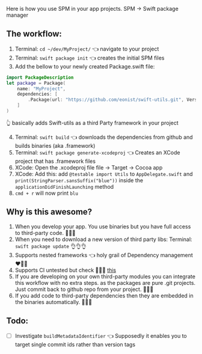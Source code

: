 Here is how you use SPM in your app projects. SPM -> Swift package manager  <!--more--> 

## The workflow:  

1. Terminal: ``cd ~/dev/MyProject/`` 👈 navigate to your project  
2. Terminal: ``swift package init`` 👈 creates the initial SPM files    
3. Add the bellow to your newly created Package.swift file:  
```swift
import PackageDescription
let package = Package(
    name: "MyProject",
	dependencies: [
		.Package(url: "https://github.com/eonist/swift-utils.git", Version(0, 0, 0, prereleaseIdentifiers: ["alpha", "3"]))
    ]
)
```
👆 basically adds Swift-utils as a third Party framework in your project    

4. Terminal: ``swift build`` 👈 downloads the dependencies from github and builds binaries (aka .framework)    
5. Terminal: ``swift package generate-xcodeproj`` 👈  Creates an XCode project that has .framework files  
6. XCode: Open the .xcodeproj file file -> Target -> Cocoa app  
7. XCode: Add this: add ``@testable import Utils`` to ``AppDelegate.swift`` and ``print(StringParser.sansSuffix("blue"))`` inside the ``applicationDidFinishLaunching`` method  
8. ``cmd + r`` will now print ``blu``  

## Why is this awesome?

1. When you develop your app. You use binaries but you have full access to third-party code. 🔑🔑🔑  
2. When you need to download a new version of third party libs: Terminal: ``swift package update`` 👌👌👌  
3. Supports nested frameworks 👈 holy grail of Dependency management ❤️💙️💚	 
4. Supports CI untested but check 🤖🤖🤖   [this](https://www.linkedin.com/pulse/apple-swift-package-manager-deep-dive-shashikant-jagtap) 
5. If you are developing on your own third-party modules you can integrate this workflow with no extra steps. as the packages are pure .git projects. Just commit back to github repo from your project. 🎉🎉🎉   
6. If you add code to third-party dependencies then they are embedded in the binaries automatically. 👊👊👊   

## Todo:  
- [ ] Investigate ``buildMetadataIdentifier`` 👈 Supposedly it enables you to target single commit ids rather than version tags